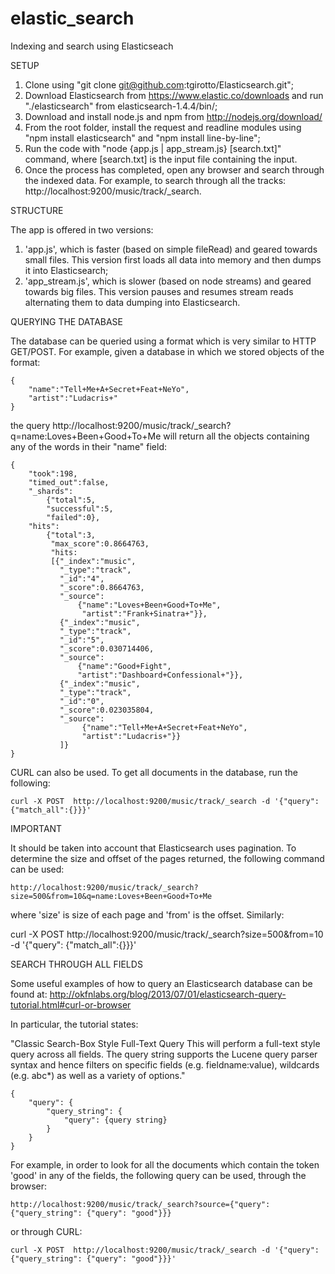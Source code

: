 # elastic_search
Indexing and search using Elasticseach

SETUP

1. Clone using "git clone git@github.com:tgirotto/Elasticsearch.git";
2. Download Elasticsearch from https://www.elastic.co/downloads and run "./elasticsearch" from elasticsearch-1.4.4/bin/;
3. Download and install node.js and npm from http://nodejs.org/download/
4. From the root folder, install the request and readline modules using "npm install elasticsearch" and "npm install line-by-line";
5. Run the code with "node {app.js | app_stream.js} [search.txt]" command, where [search.txt] is the input file containing the input.
6. Once the process has completed, open any browser and search through the indexed data. For example, to search through all the tracks: 		http://localhost:9200/music/track/_search.

STRUCTURE

The app is offered in two versions:

1. 'app.js', which is faster (based on simple fileRead) and geared towards small files. This version first loads all data into memory and then dumps it into Elasticsearch;
2. 'app_stream.js', which is slower (based on node streams) and geared towards big files. This version pauses and resumes stream reads alternating them to data dumping into Elasticsearch. 

QUERYING THE DATABASE

The database can be queried using a format which is very similar to HTTP GET/POST. For example, given a database in which we stored objects of the format:

    {
    	"name":"Tell+Me+A+Secret+Feat+NeYo",
    	"artist":"Ludacris+"
    }

the query http://localhost:9200/music/track/_search?q=name:Loves+Been+Good+To+Me will return all the objects containing any of the words in their "name" field:

	{
    	"took":198,
        "timed_out":false,
        "_shards":		
        	{"total":5,
            "successful":5,
            "failed":0},
        "hits":
        	{"total":3,
             "max_score":0.8664763,
             "hits:	
             [{"_index":"music",
               "_type":"track",
               "_id":"4",
               "_score":0.8664763,
               "_source":
                   {"name":"Loves+Been+Good+To+Me",
                    "artist":"Frank+Sinatra+"}},
               {"_index":"music",
               "_type":"track",
               "_id":"5",
               "_score":0.030714406,
               "_source":
                   {"name":"Good+Fight",
                   "artist":"Dashboard+Confessional+"}},
               {"_index":"music",
               "_type":"track",
               "_id":"0",
               "_score":0.023035804,
               "_source":
                    {"name":"Tell+Me+A+Secret+Feat+NeYo",
                    "artist":"Ludacris+"}}
               ]}
	}

CURL can also be used. To get all documents in the database, run the following:

    curl -X POST  http://localhost:9200/music/track/_search -d '{"query": {"match_all":{}}}'


IMPORTANT

It should be taken into account that Elasticsearch uses pagination. To determine the size and offset of the pages returned, the following command can be used:

    http://localhost:9200/music/track/_search?size=500&from=10&q=name:Loves+Been+Good+To+Me

where 'size' is size of each page and 'from' is the offset. Similarly:

  curl -X POST  http://localhost:9200/music/track/_search?size=500&from=10 -d '{"query": {"match_all":{}}}'


SEARCH THROUGH ALL FIELDS

Some useful examples of how to query an Elasticsearch database can be found at: http://okfnlabs.org/blog/2013/07/01/elasticsearch-query-tutorial.html#curl-or-browser

In particular, the tutorial states:

"Classic Search-Box Style Full-Text Query
This will perform a full-text style query across all fields. The query string supports the Lucene query parser syntax and hence filters on specific fields (e.g. fieldname:value), wildcards (e.g. abc*) as well as a variety of options."

    {
        "query": {
            "query_string": {
                "query": {query string}
            }
        }
    }

For example, in order to look for all the documents which contain the token 'good' in any of the fields, the following query can be used, through the browser:

	http://localhost:9200/music/track/_search?source={"query": {"query_string": {"query": "good"}}}
    
or through CURL:

	curl -X POST  http://localhost:9200/music/track/_search -d '{"query": {"query_string": {"query": "good"}}}'
